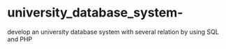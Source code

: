 # university_database_system-
develop an university database system with several relation by using SQL and PHP
